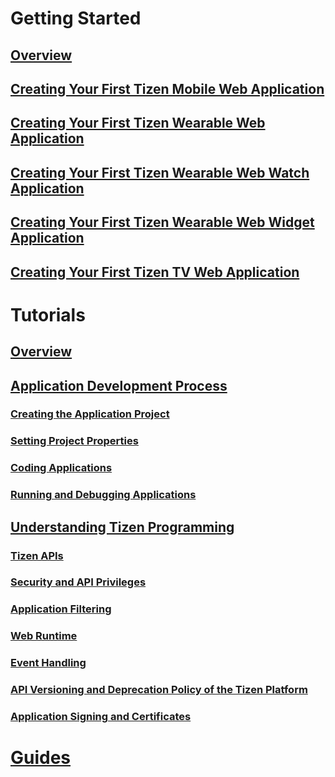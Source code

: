 # Getting Started
## [Overview](getting-started/overview.md)
## [Creating Your First Tizen Mobile Web Application](getting-started/mobile/first-app.md)
## [Creating Your First Tizen Wearable Web Application](getting-started/wearable/first-app.md)
## [Creating Your First Tizen Wearable Web Watch Application](getting-started/wearable-watch/first-app-watch.md)
## [Creating Your First Tizen Wearable Web Widget Application](getting-started/wearable-widget/first-app-widget.md)
## [Creating Your First Tizen TV Web Application](getting-started/tv/first-app.md)

# Tutorials
## [Overview](tutorials/overview.md)
## [Application Development Process](tutorials/process/app-dev-process.md)
### [Creating the Application Project](tutorials/process/creating-app-project.md)
### [Setting Project Properties](tutorials/process/setting-properties.md)
### [Coding Applications](tutorials/process/coding-app.md)
### [Running and Debugging Applications](tutorials/process/run-debug-app.md)
## [Understanding Tizen Programming](tutorials/details/details.md)
### [Tizen APIs](tutorials/details/tizen-apis.md)
### [Security and API Privileges](tutorials/details/sec-privileges.md)
### [Application Filtering](tutorials/details/app-filtering.md)
### [Web Runtime](tutorials/details/web-runtime.md)
### [Event Handling](tutorials/details/event-handling.md)
### [API Versioning and Deprecation Policy of the Tizen Platform](tutorials/details/deprecation-policy.md)
### [Application Signing and Certificates](tutorials/details/sign-certificate.md)

# [Guides](guides/index.md)
